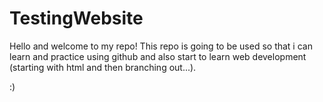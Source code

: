 # TestingWebsite
Hello and welcome to my repo!
This repo is going to be used so that i can learn and practice using github
and also start to learn web development (starting with html and then branching out...).

:)
